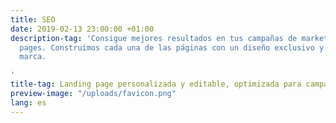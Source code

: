```yaml
---
title: SEO
date: 2019-02-13 23:00:00 +01:00
description-tag: 'Consigue mejores resultados en tus campañas de marketing con landing
  pages. Construimos cada una de las páginas con un diseño exclusivo y acorde a tu
  marca.

'
title-tag: Landing page personalizada y editable, optimizada para campañas de marketing.
preview-image: "/uploads/favicon.png"
lang: es
---
```


